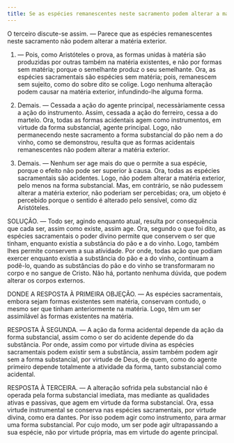 ```yaml
---
title: Se as espécies remanescentes neste sacramento podem alterar a matéria exterior
---
```


O terceiro discute-se assim. — Parece que as espécies remanescentes neste sacramento não podem alterar a matéria exterior.  

1. — Pois, como Aristóteles o prova, as formas unidas à matéria são produzidas por outras também na matéria existentes, e não por formas sem matéria; porque o semelhante produz o seu semelhante. Ora, as espécies sacramentais são espécies sem matéria; pois, remanescem sem sujeito, como do sobre dito se colige. Logo nenhuma alteração podem causar na matéria exterior, infundindo-lhe alguma forma.  

2. Demais. — Cessada a ação do agente principal, necessàriamente cessa a ação do instrumento. Assim, cessada a ação do ferreiro, cessa a do martelo. Ora, todas as formas acidentais agem como instrumentos, em virtude da forma substancial, agente principal. Logo, não permanecendo neste sacramento a forma substancial do pão nem a do vinho, como se demonstrou, resulta que as formas acidentais remanescentes não podem alterar a matéria exterior.  

3. Demais. — Nenhum ser age mais do que o permite a sua espécie, porque o efeito não pode ser superior à causa. Ora, todas as espécies sacramentais são acidentes. Logo, não podem alterar a matéria exterior, pelo menos na forma substancial.  Mas, em contrário, se não pudessem alterar a matéria exterior, não poderiam ser percebidas; ora, um objeto é percebido porque o sentido é alterado pelo sensível, como diz Aristóteles. 

SOLUÇÃO. — Todo ser, agindo enquanto atual, resulta por consequência que cada ser, assim como existe, assim age. Ora, segundo o que foi dito, as espécies sacramentais o poder divino permite que conservem o ser que tinham, enquanto existia a substância do pão e a do vinho. Logo, também lhes permite conservem a sua atividade. Por onde, todas ação que podiam exercer enquanto existia a substância do pão e a do vinho, continuam a podê-lo, quando as substâncias do pão e do vinho se transformaram no corpo e no sangue de Cristo. Não há, portanto nenhuma dúvida, que podem alterar os corpos externos.  

DONDE A RESPOSTA À PRIMEIRA OBJEÇÃO. — As espécies sacramentais, embora sejam formas existentes sem matéria, conservam contudo, o mesmo ser que tinham anteriormente na matéria. Logo, têm um ser assimilável às formas existentes na matéria.  

RESPOSTA À SEGUNDA. — A ação da forma acidental depende da ação da forma substancial, assim como o ser do acidente depende do da substância. Por onde, assim como por virtude divina as espécies sacramentais podem existir sem a substância, assim também podem agir sem a forma substancial, por virtude de Deus, de quem, como do agente primeiro depende totalmente a atividade da forma, tanto substancial como acidental.  

RESPOSTA À TERCEIRA. — A alteração sofrida pela substancial não é operada pela forma substancial imediata, mas mediante as qualidades ativas e passivas, que agem em virtude da forma substancial. Ora, essa virtude instrumental se conserva nas espécies sacramentais, por virtude divina, como era dantes. Por isso podem agir como instrumento, para armar uma forma substancial. Por cujo modo, um ser pode agir ultrapassando a sua espécie, não por virtude própria, mas em virtude do agente principal.